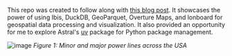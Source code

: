 This repo was created to follow along with [this blog post](https://ibis-project.org/posts/ibis-overturemaps/). It showcases the power of using Ibis, DuckDB, GeoParquet, Overture Maps, and lonboard for geospatial data processing and visualization. It also provided an opportunity for me to explore Astral's [uv](https://github.com/astral-sh/uv) package for Python package management.

![image](https://github.com/user-attachments/assets/cd09972e-978d-454c-a04d-500e595c25ed)
*Figure 1: Minor and major power lines across the USA*
